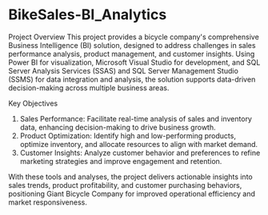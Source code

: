 # BikeSales-BI_Analytics

Project Overview
This project provides a bicycle company's comprehensive Business Intelligence (BI) solution, designed to address challenges in sales performance analysis, product management, and customer insights. Using Power BI for visualization, Microsoft Visual Studio for development, and SQL Server Analysis Services (SSAS) and SQL Server Management Studio (SSMS) for data integration and analysis, the solution supports data-driven decision-making across multiple business areas.

Key Objectives
1. Sales Performance: Facilitate real-time analysis of sales and inventory data, enhancing decision-making to drive business growth.
2. Product Optimization: Identify high and low-performing products, optimize inventory, and allocate resources to align with market demand.
3. Customer Insights: Analyze customer behavior and preferences to refine marketing strategies and improve engagement and retention.

With these tools and analyses, the project delivers actionable insights into sales trends, product profitability, and customer purchasing behaviors, positioning Giant Bicycle Company for improved operational efficiency and market responsiveness.
